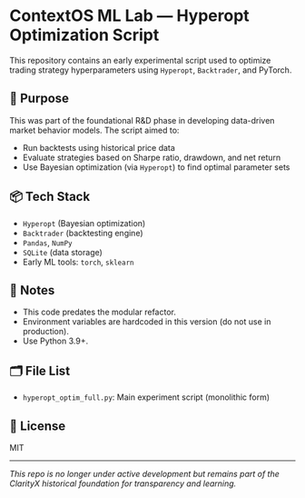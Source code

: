 # ContextOS ML Lab — Hyperopt Optimization Script

This repository contains an early experimental script used to optimize trading strategy hyperparameters using `Hyperopt`, `Backtrader`, and PyTorch.

## 🧠 Purpose
This was part of the foundational R&D phase in developing data-driven market behavior models. The script aimed to:

- Run backtests using historical price data
- Evaluate strategies based on Sharpe ratio, drawdown, and net return
- Use Bayesian optimization (via `Hyperopt`) to find optimal parameter sets

## 📦 Tech Stack
- `Hyperopt` (Bayesian optimization)
- `Backtrader` (backtesting engine)
- `Pandas`, `NumPy`
- `SQLite` (data storage)
- Early ML tools: `torch`, `sklearn`

## 🚧 Notes
- This code predates the modular refactor.
- Environment variables are hardcoded in this version (do not use in production).
- Use Python 3.9+.

## 🗂️ File List
- `hyperopt_optim_full.py`: Main experiment script (monolithic form)

## 📜 License
MIT

---

_This repo is no longer under active development but remains part of the ClarityX historical foundation for transparency and learning._
